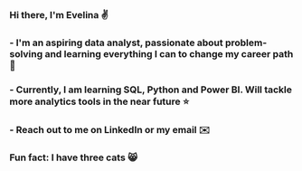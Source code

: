 ### Hi there, I'm Evelina ✌️

### - I'm an aspiring data analyst, passionate about problem-solving and learning everything I can to change my career path 🚀

### - Currently, I am learning SQL, Python and Power BI. Will tackle more analytics tools in the near future ⭐

### - Reach out to me on LinkedIn or my email ✉️

### Fun fact: I have three cats 😸

<!--
**Evelina-Siavris/Evelina-Siavris** is a ✨ _special_ ✨ repository because its `README.md` (this file) appears on your GitHub profile.

Here are some ideas to get you started:

- 🔭 I’m currently working on ...
- 🌱 I’m currently learning ...
- 👯 I’m looking to collaborate on ...
- 🤔 I’m looking for help with ...
- 💬 Ask me about ...
- 📫 How to reach me: ...
- 😄 Pronouns: ...
- ⚡ Fun fact: ...
-->

